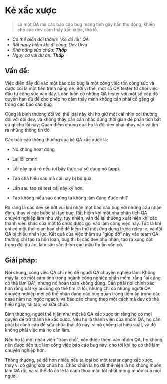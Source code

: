 # Kẻ xấc xược

>  Là một QA mà các báo cáo bug mang tính gây hấn thụ động, khiến cho các dev cảm thấy xấc xược, thô lỗ.

* _Có thể biến đổi thành: "Kẻ đổ lỗi" QA_
* _Rất nguy hiểm khi đi cùng: Dev Diva_
* _Khả năng sửa chữa: **Thấp**_
* _Nguy cơ với dự án: **Thấp**_



## Vấn đề:

Việc điền đầy đủ vào một báo cáo bug là một công việc tốn công sức và được coi là một tiến trình nặng nề. Bởi vì thế, một số QA tester từ chối việc đầu tư công sức vào đây. Luôn luôn có những QA tester với một số cấp độ quyền hạn đủ để cho phép họ cảm thấy mình không cần phải cố gắng gì trong các báo cáo bug.

Cũng là bình thường đối với thể loại này khi họ giữ một cái nhìn coi thường đối với đội dev, và không thấy cần cân nhắc dùng thời gian để phân tích bất cứ gì cho lỗi này: Quan điểm chung của họ là đội dev phải nhảy vào và tìm ra những thông tin đó.

Các báo cáo thông thường của kẻ QA xấc xược là:

* Nó không hoạt động

* Lại lỗi cmnr!

* Lỗi này quá rõ nếu tụi bây thực sự sử dụng nó (app).

* Tao chả hiểu sao mà cái này bị bỏ qua.

* Lần sau tao sẽ test cái này kỹ hơn.

* Tao không hiểu sao chúng ta không làm đúng được nhỉ?

Rõ ràng là các dev sẽ bớt vui khi nhận một báo cáo bug với những câu nhận định, thay vì các bước tái tạo bug. Rất hiếm khi một nhà phân tích QA chuyên nghiệp làm như vậy, tuy nhiên, vấn đề lại thường xuất hiện khi các thành viên khác của một tổ chức được gọi vào làm công việc này. Tức là khi chỉ có một thời gian hạn chế để kiểm thử một ứng dụng trước release, và đội QA bị thiếu nhân lực. Kết quả của việc thêm sự "giúp đỡ" này vào team QA thường chỉ tạo ra hỗn loạn, bug thì bị các dev phủ nhận, tạo ra xung đột trong đội dự án, làm sâu sắc thêm các mâu thuẫn vốn có.



## Giải pháp:

Nói chung, công việc QA chỉ nên để người QA chuyên nghiệp làm. Không may là, có một cảm tính trong ngành công nghiệp phần mềm, rằng "ai cũng có thể làm QA", nhưng nó hoàn toàn không đúng. Cần phải nói chính xác hơn rằng bất kỳ ai cũng có thể tìm ra lỗi, nhưng chỉ có những người QA chuyên nghiệp mới có thể nhận dạng các bug quan trọng tiềm ẩn trong các case nằm nơi ngóc ngách, và báo cáo chung theo một cách mà dev có thể hiểu ngay, tái tạo, và sửa chữa.

Bình thường, người thể hiện như một kẻ QA xấc xược tin rằng họ có mọi quyền để trở thành kẻ xấc xược. Nếu họ là thành viên của nhóm QA, họ cần phải bị cảnh cáo để sửa chữa thái độ này, vì nó chống lại hiệu suất, và đó không phải việc mà họ cần làm. 

Nếu họ là một nhân viên "trám chỗ", vốn được thêm vào nhóm QA, họ không nên được tiếp tục làm công việc báo cáo bug này, cho tới khi họ có thể làm chuyên nghiệp hơn.

Thông thường, sẽ dễ hơn nhiều nếu ta loại bỏ một tester dạng xấc xược, thay vì cố gắng sửa chữa họ. Chắc chắn là họ đã thể hiện là họ không muốn làm QA rồi, và vì thế đó có lẽ là cách thỏa mãn tốt nhất mong muốn của mọi người.

